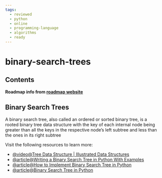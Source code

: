 ```yaml
---
tags:
  - reviewed
  - python
  - online
  - programming-language
  - algorithms
  - ready
---
```


# binary-search-trees

## Contents

__Roadmap info from [roadmap website](https://roadmap.sh/python/data-structures-and-algorithms/binary-search-trees)__

## Binary Search Trees

A binary search tree, also called an ordered or sorted binary tree, is a rooted binary tree data structure with the key of each internal node being greater than all the keys in the respective node’s left subtree and less than the ones in its right subtree

Visit the following resources to learn more:

- [@video@Tree Data Structure | Illustrated Data Structures](https://www.youtube.com/watch?v=S2W3SXGPVyU)
- [@article@Writing a Binary Search Tree in Python With Examples](https://blog.boot.dev/computer-science/binary-search-tree-in-python/)
- [@article@How to Implement Binary Search Tree in Python](https://web.archive.org/web/20230601181553/https://www.section.io/engineering-education/implementing-binary-search-tree-using-python/)
- [@article@Binary Search Tree in Python](https://www.pythonforbeginners.com/data-structures/binary-search-tree-in-python)
